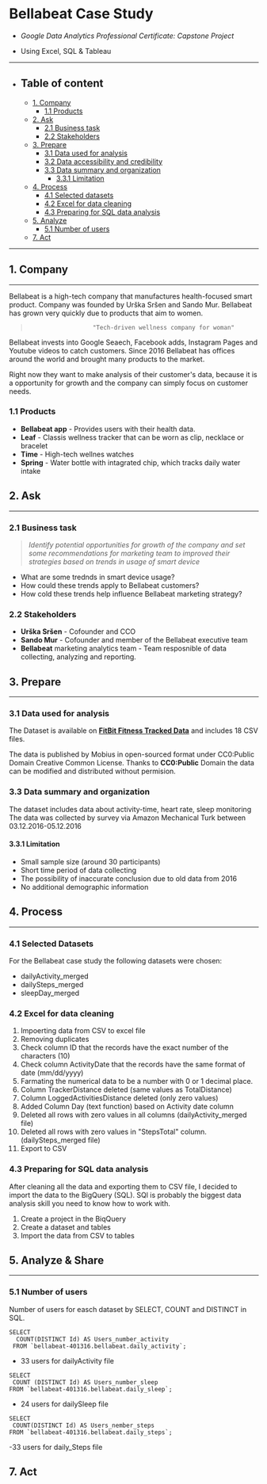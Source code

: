 # Bellabeat Case Study
- *Google Data Analytics Professional Certificate: Capstone Project*

- Using Excel, SQL & Tableau

---

- ## Table of content
  - [1. Company](#1-company)
    - [1.1 Products](#11-products)
  - [2. Ask](#2-ask)
    - [2.1 Business task](#21-business-task)
    - [2.2 Stakeholders](#22-stakeholders)
  - [3. Prepare](#3-prepare)
    - [3.1 Data used for analysis](#31-data-used-for-analysis)
    - [3.2 Data accessibility and credibility](#32-data-accessibility-and-credibility)
    - [3.3 Data summary and organization](#33-data-summary-and-organization)
      - [3.3.1 Limitation](#331-limitation)
  - [4. Process](#4-process)
    - [4.1 Selected datasets](#41-selected-datasets)
    - [4.2 Excel for data cleaning](#42-excel-for-data-cleaning)
    - [4.3 Preparing for SQL data analysis](#43-preparing-for-sql-data-analysis)
  - [5. Analyze](#5-analyze)
    - [5.1 Number of users](#51-number-of-users)
  - [7. Act](#7-act)
---
## 1. Company
---
Bellabeat is a high-tech company that manufactures health-focused smart product. Company was founded by Urška Sršen and Sando Mur. Bellabeat has grown very quickly due to products that aim to women.

>                       "Tech-driven wellness company for woman"
Bellabeat invests into Google Seaech, Facebook adds, Instagram Pages and Youtube videos to catch customers. 
Since 2016 Bellabeat has offices around the world and brought many products to the market.

Right now they want to make analysis of their customer's data, because it is a opportunity for growth and the company can simply focus on customer needs.

### 1.1 Products
- **Bellabeat app** - Provides users with their health data.
- **Leaf** - Classis wellness tracker that can be worn as clip, necklace or bracelet
- **Time** - High-tech wellnes watches
- **Spring** - Water bottle with intagrated chip, which tracks daily water intake
## 2. Ask
---
 ### 2.1 Business task
 >*Identify potential opportunities for growth of the company and set some recommendations for marketing team to improved their strategies based on trends in usage of smart device*
 - What are some trednds in smart device usage?
 - How could these trends apply to Bellabeat customers?
 - How cold these trends help influence Bellabeat marketing strategy?
 ### 2.2 Stakeholders
  - **Urška Sršen** - Cofounder and CCO
  - **Sando Mur** - Cofounder and member of the Bellabeat executive team
  - **Bellabeat** marketing analytics team - Team resposnible of data collecting, analyzing and reporting. 
## 3. Prepare
---
### 3.1 Data used for analysis
The Dataset is available on **[FitBit Fitness Tracked Data](https://www.kaggle.com/datasets/arashnic/fitbit)** and includes 18 CSV files.

The data is published by Mobius in open-sourced format under CC0:Public Domain Creative Common License. Thanks to **CC0:Public** Domain the data can be modified and distributed without permision.
### 3.3 Data summary and organization
The dataset includes data about activity-time, heart rate, sleep monitoring 
The data was collected by survey via Amazon Mechanical Turk between 03.12.2016-05.12.2016
#### 3.3.1 Limitation
- Small sample size (around 30 participants)
- Short time period of data collecting
- The possibility of inaccurate conclusion due to old data from 2016
- No additional demographic information
## 4. Process
---
### 4.1 Selected Datasets
For the Bellabeat case study the following datasets were chosen:
- dailyActivity_merged
- dailySteps_merged
- sleepDay_merged
### 4.2 Excel for data cleaning
1. Impoerting data from CSV to excel file
2. Removing duplicates
3. Check column ID that the records have the exact number of the characters (10)
4. Check column ActivityDate that the records have the same format of date (mm/dd/yyyy)
5. Farmating the numerical data to be a number with 0 or 1 decimal place.
6. Column TrackerDistance deleted (same values as TotalDistance)
7. Column LoggedActivitiesDistance deleted (only zero values)
8. Added Column Day (text function) based on Activity date column
9. Deleted all rows with zero values in all columns (dailyActivity_merged file)
10. Deleted all rows with zero values in "StepsTotal" column. (dailySteps_merged file)
11. Export to CSV
### 4.3 Preparing for SQL data analysis
After cleaning all the data and exporting them to CSV file, I decided to import the data to the BigQuery (SQL).
SQl is probably the biggest data analysis skill you need to know how to work with.
1. Create a project in the BiqQuery
2. Create a dataset and tables
3. Import the data from CSV to tables
## 5. Analyze & Share
---
### 5.1 Number of users 
Number of users for easch dataset by SELECT, COUNT and DISTINCT in SQL.
```
SELECT 
  COUNT(DISTINCT Id) AS Users_number_activity
 FROM `bellabeat-401316.bellabeat.daily_activity`;
```
- 33 users for dailyActivity file
 ```
SELECT 
  COUNT (DISTINCT Id) AS Users_number_sleep
 FROM `bellabeat-401316.bellabeat.daily_sleep`;
``` 
- 24 users for dailySleep file
 ```
SELECT 
  COUNT(DISTINCT Id) AS Users_nember_steps
 FROM `bellabeat-401316.bellabeat.daily_steps`;
```
-33 users for daily_Steps file
## 7. Act
